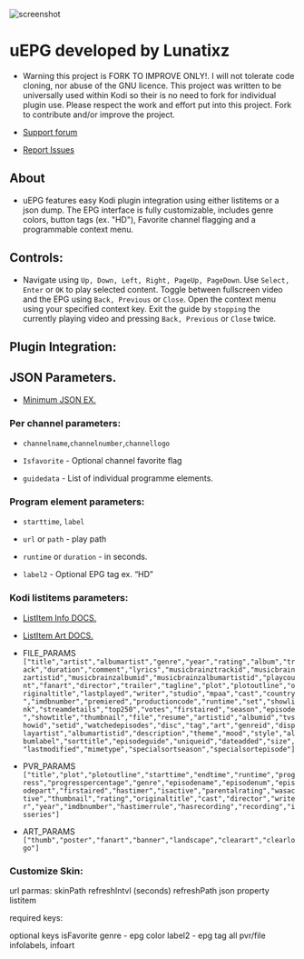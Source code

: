 ![screenshot](https://github.com/Lunatixz/XBMC_Addons/raw/master/script.module.uepg/icon.png)
# uEPG developed by Lunatixz

- Warning this project is FORK TO IMPROVE ONLY!. I will not tolerate code cloning, nor abuse of the GNU licence. This project was written to be universally used within Kodi so their is no need to fork for individual plugin use. Please respect the work and effort put into this project. Fork to contribute and/or improve the project.

- [Support forum](https://forum.kodi.tv/showthread.php?tid=321231)
- [Report Issues](https://github.com/Lunatixz/XBMC_Addons/issues/new)

## About

- uEPG features easy Kodi plugin integration using either listitems or a json dump. 
The EPG interface is fully customizable, includes genre colors, button tags (ex. "HD"), Favorite channel flagging and a programmable context menu.

## Controls:

- Navigate using `Up, Down, Left, Right, PageUp, PageDown`. Use `Select, Enter` or `OK` to play selected content. Toggle between fullscreen video and the EPG using `Back, Previous` or `Close`. Open the context menu using your specified context key. Exit the guide by `stopping` the currently playing video and pressing  `Back, Previous` or `Close` twice.

## Plugin Integration:

## JSON Parameters. 

- [Minimum JSON EX.](https://github.com/Lunatixz/XBMC_Addons/raw/master/script.module.uepg/resources/example.json)

### Per channel parameters:

- `channelname`,`channelnumber`,`channellogo`

- `Isfavorite` - Optional channel favorite flag

- `guidedata`  - List of individual programme elements.

### Program element parameters:

- `starttime`, `label`

- `url` or `path` - play path

- `runtime` or `duration` - in seconds.

- `label2` - Optional EPG tag ex. “HD”

### Kodi listitems parameters:

- [ListItem Info DOCS.](https://codedocs.xyz/xbmc/xbmc/group__python__xbmcgui__listitem.html#ga0b71166869bda87ad744942888fb5f14)

- [ListItem Art DOCS.](https://codedocs.xyz/xbmc/xbmc/group__python__xbmcgui__listitem.html#gad3f9b9befa5f3d2f4683f9957264dbbe)

- FILE_PARAMS 
`["title","artist","albumartist","genre","year","rating","album","track","duration","comment","lyrics","musicbrainztrackid","musicbrainzartistid","musicbrainzalbumid","musicbrainzalbumartistid","playcount","fanart","director","trailer","tagline","plot","plotoutline","originaltitle","lastplayed","writer","studio","mpaa","cast","country","imdbnumber","premiered","productioncode","runtime","set","showlink","streamdetails","top250","votes","firstaired","season","episode","showtitle","thumbnail","file","resume","artistid","albumid","tvshowid","setid","watchedepisodes","disc","tag","art","genreid","displayartist","albumartistid","description","theme","mood","style","albumlabel","sorttitle","episodeguide","uniqueid","dateadded","size","lastmodified","mimetype","specialsortseason","specialsortepisode"]`

- PVR_PARAMS  
`["title","plot","plotoutline","starttime","endtime","runtime","progress","progresspercentage","genre","episodename","episodenum","episodepart","firstaired","hastimer","isactive","parentalrating","wasactive","thumbnail","rating","originaltitle","cast","director","writer","year","imdbnumber","hastimerrule","hasrecording","recording","isseries"]`

- ART_PARAMS  
`["thumb","poster","fanart","banner","landscape","clearart","clearlogo"]`





### Customize Skin:


url parmas:
skinPath
refreshIntvl (seconds)
refreshPath
json
property
listitem

required keys:



optional keys
isFavorite
genre - epg color
label2 - epg tag
all pvr/file infolabels, infoart


